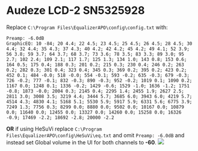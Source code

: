 # Audeze LCD-2 SN5325928
Replace `C:\Program Files\EqualizerAPO\config\config.txt` with:
```
Preamp: -6.0dB
GraphicEQ: 10 -84; 20 4.4; 22 4.5; 23 4.5; 25 4.5; 26 4.5; 28 4.5; 30 4.4; 32 4.4; 35 4.3; 37 4.3; 40 4.2; 42 4.2; 45 4.2; 49 4.1; 52 3.9; 56 3.8; 59 3.7; 64 3.7; 68 3.7; 73 3.6; 78 3.5; 83 3.3; 89 3.0; 95 2.7; 102 2.4; 109 2.1; 117 1.7; 125 1.3; 134 1.0; 143 0.8; 153 0.6; 164 0.5; 175 0.4; 188 0.3; 201 0.2; 215 0.3; 230 0.4; 246 0.2; 263 0.2; 282 0.3; 301 0.4; 323 0.4; 345 0.3; 369 0.2; 395 0.2; 423 0.2; 452 0.1; 484 -0.0; 518 -0.0; 554 -0.1; 593 -0.2; 635 -0.3; 679 -0.3; 726 -0.2; 777 -0.1; 832 -0.3; 890 -0.3; 952 -0.2; 1019 0.1; 1090 0.2; 1167 0.0; 1248 0.1; 1336 -0.2; 1429 -0.6; 1529 -1.0; 1636 -1.2; 1751 -0.8; 1873 -0.0; 2004 0.3; 2145 0.4; 2295 1.4; 2455 1.9; 2627 2.5; 2811 3.0; 3008 3.5; 3219 4.4; 3444 5.7; 3685 6.0; 3943 6.0; 4219 5.7; 4514 4.3; 4830 4.1; 5168 5.1; 5530 5.9; 5917 5.9; 6331 5.6; 6775 3.9; 7249 1.3; 7756 0.3; 8299 0.0; 8880 0.0; 9502 0.0; 10167 0.0; 10879 0.0; 11640 0.0; 12455 0.0; 13327 0.0; 14260 0.0; 15258 0.0; 16326 -0.9; 17469 -2.2; 18692 -2.8; 20000 -2.2
```
**OR** if using HeSuVi replace `C:\Program Files\EqualizerAPO\config\HeSuVi\eq.txt` and omit `Preamp: -6.0dB` and instead set Global volume in the UI for both channels to **-60**.
![](https://raw.githubusercontent.com/jaakkopasanen/AutoEq/master/results/SBAF-Serious/innerfidelity/onear/Audeze%20LCD-2%20SN5325928/Audeze%20LCD-2%20SN5325928.png)